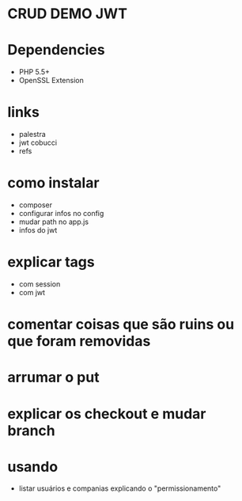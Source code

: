 # CRUD DEMO JWT

# Dependencies

- PHP 5.5+
- OpenSSL Extension

# links
- palestra
- jwt cobucci
- refs

# como instalar
- composer
- configurar infos no config
- mudar path no app.js
- infos do jwt

# explicar tags
- com session
- com jwt

# comentar coisas que são ruins ou que foram removidas

# arrumar o put

# explicar os checkout e mudar branch

# usando
- listar usuários e companias explicando o "permissionamento"



